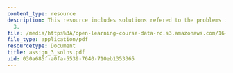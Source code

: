 ```yaml
---
content_type: resource
description: This resource includes solutions refered to the problems in assignment
  3.
file: /media/https%3A/open-learning-course-data-rc.s3.amazonaws.com/16-423j-aerospace-biomedical-and-life-support-engineering-spring-2006/030a685fa0fa55397640710eb1353365_assign_3_solns.pdf
file_type: application/pdf
resourcetype: Document
title: assign_3_solns.pdf
uid: 030a685f-a0fa-5539-7640-710eb1353365
---
```

